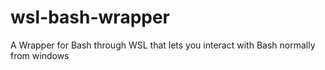 # wsl-bash-wrapper
A Wrapper for Bash through WSL that lets you interact with Bash normally from windows
